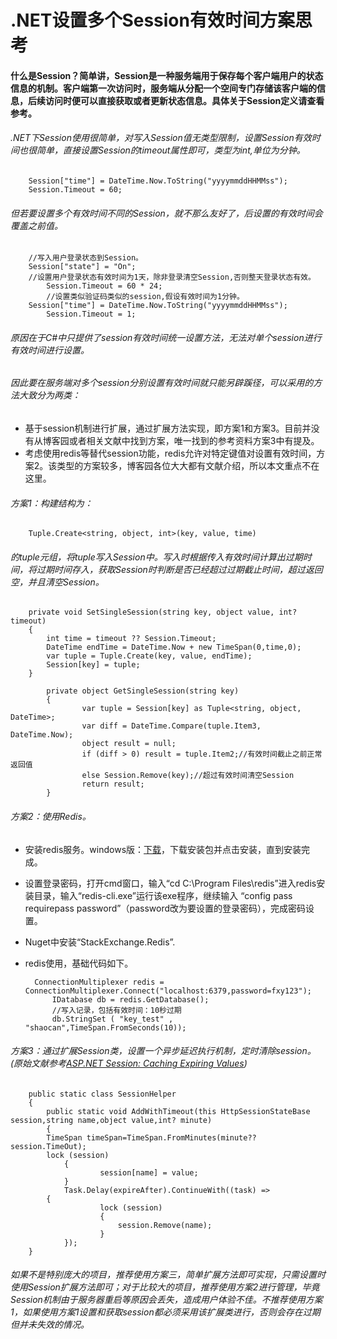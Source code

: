 # .NET设置多个Session有效时间方案思考
#### 什么是Session？简单讲，Session是一种服务端用于保存每个客户端用户的状态信息的机制。客户端第一次访问时，服务端从分配一个空间专门存储该客户端的信息，后续访问时便可以直接获取或者更新状态信息。具体关于Session定义请查看参考。

###### .NET下Session使用很简单，对写入Session值无类型限制，设置Session有效时间也很简单，直接设置Session的timeout属性即可，类型为int,单位为分钟。
		Session["time"] = DateTime.Now.ToString("yyyymmddHHMMss");
		Session.Timeout = 60;
###### 但若要设置多个有效时间不同的Session，就不那么友好了，后设置的有效时间会覆盖之前值。

		//写入用户登录状态到Session。
		Session["state"] = "On";
		//设置用户登录状态有效时间为1天，除非登录清空Session,否则整天登录状态有效。
        	Session.Timeout = 60 * 24;
        	//设置类似验证码类似的session,假设有效时间为1分钟。
		Session["time"] = DateTime.Now.ToString("yyyymmddHHMMss");
       		Session.Timeout = 1;
		
###### 原因在于C#中只提供了session有效时间统一设置方法，无法对单个session进行有效时间进行设置。

###### 因此要在服务端对多个session分别设置有效时间就只能另辟蹊径，可以采用的方法大致分为两类：
- 基于session机制进行扩展，通过扩展方法实现，即方案1和方案3。目前并没有从博客园或者相关文献中找到方案，唯一找到的参考资料方案3中有提及。
- 考虑使用redis等替代session功能，redis允许对特定键值对设置有效时间，方案2。该类型的方案较多，博客园各位大大都有文献介绍，所以本文重点不在这里。

###### 方案1：构建结构为：  

		Tuple.Create<string, object, int>(key, value, time)
		
###### 的tuple元组，将tuple写入Session中。写入时根据传入有效时间计算出过期时间，将过期时间存入，获取Session时判断是否已经超过过期截止时间，超过返回空，并且清空Session。

		private void SetSingleSession(string key, object value, int? timeout)
		{
			int time = timeout ?? Session.Timeout;
			DateTime endTime = DateTime.Now + new TimeSpan(0,time,0);
			var tuple = Tuple.Create(key, value, endTime);
			Session[key] = tuple;
		}
		
        	private object GetSingleSession(string key)
        	{
            		var tuple = Session[key] as Tuple<string, object, DateTime>;
            		var diff = DateTime.Compare(tuple.Item3, DateTime.Now);
            		object result = null;
            		if (diff > 0) result = tuple.Item2;//有效时间截止之前正常返回值
            		else Session.Remove(key);//超过有效时间清空Session
            		return result;
       		}
	
###### 方案2：使用Redis。
- 安装redis服务。windows版：[下载](https://github.com/MicrosoftArchive/redis/releases)，下载安装包并点击安装，直到安装完成。
- 设置登录密码，打开cmd窗口，输入“cd C:\Program Files\redis”进入redis安装目录，输入“redis-cli.exe”运行该exe程序，继续输入 “config pass requirepass password”（password改为要设置的登录密码），完成密码设置。
- Nuget中安装“StackExchange.Redis”.
- redis使用，基础代码如下。

		ConnectionMultiplexer redis = ConnectionMultiplexer.Connect("localhost:6379,password=fxy123");
        	IDatabase db = redis.GetDatabase();
        	//写入记录，包括有效时间：10秒过期
        	db.StringSet ( "key_test" , "shaocan",TimeSpan.FromSeconds(10));
	
###### 方案3：通过扩展Session类，设置一个异步延迟执行机制，定时清除session。(原始文献参考[ASP.NET Session: Caching Expiring Values](https://www.jitbit.com/alexblog/196-aspnet-session-caching-expiring-values/))

		public static class SessionHelper
		{
    		public static void AddWithTimeout(this HttpSessionStateBase session,string name,object value,int? minute)
    		{
			TimeSpan timeSpan=TimeSpan.FromMinutes(minute??session.TimeOut);
			lock (session)
        		{
            			session[name] = value;
        		}    
        		Task.Delay(expireAfter).ContinueWith((task) => 
			{
            			lock (session)
            			{
                			session.Remove(name);
            			}
    			});
		}
		
######  如果不是特别庞大的项目，推荐使用方案三，简单扩展方法即可实现，只需设置时使用Session扩展方法即可；对于比较大的项目，推荐使用方案2进行管理，毕竟Session机制由于服务器重启等原因会丢失，造成用户体验不佳。不推荐使用方案1，如果使用方案1设置和获取session都必须采用该扩展类进行，否则会存在过期但并未失效的情况。
